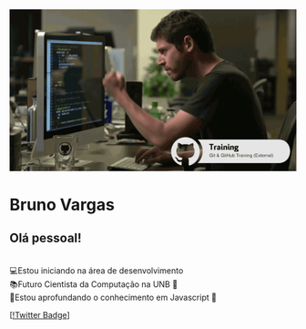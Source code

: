 <img width = "auto" src = "https://github.com/BrunoVarg/BrunoVarg/blob/master/funcionou.gif">

# Bruno Vargas

## Olá pessoal!

</br>:computer:Estou iniciando na área de desenvolvimento
</br>:books:Futuro Cientista da Computação na UNB :school:
</br>:open_file_folder:Estou aprofundando o conhecimento em Javascript :yellow_heart:

[[!Twitter Badge](https://img.shields.io/twitter/url?style=social&url=https%3A%2F%2Ftwitter.com%2Fobrunovargas)]
